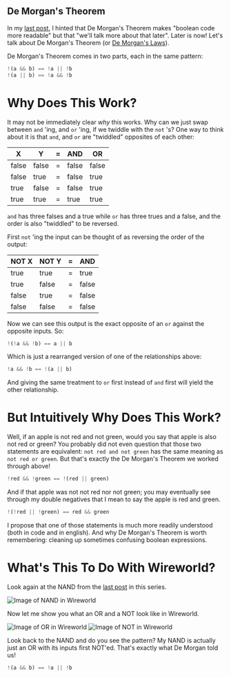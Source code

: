 ## De Morgan's Theorem

In my [last post](https://www.kallmanation.com/all-you-need-is-nand-nand-nand-nand-is-all-you-need), I hinted that De Morgan's Theorem makes "boolean code more readable" but that "we'll talk more about that later". Later is now! Let's talk about De Morgan's Theorem (or [De Morgan's Laws](https://en.wikipedia.org/wiki/De_Morgan's_laws)).

De Morgan's Theorem comes in two parts, each in the same pattern:

```js
!(a && b) == !a || !b
!(a || b) == !a && !b
```

# Why Does This Work?

It may not be immediately clear _why_ this works. Why can we just swap between `and` 'ing, and `or` 'ing, if we twiddle with the `not` 's? One way to think about it is that `and`, and `or` are "twiddled" opposites of each other:

| X     | Y     | = | AND   | OR    |
| ----- | ----- |---| ----- | ----- |
| false | false | = | false | false |
| false | true  | = | false | true  |
| true  | false | = | false | true  |
| true  | true  | = | true  | true  |

`and` has three falses and a true while `or` has three trues and a false, and the order is also "twiddled" to be reversed.

First `not` 'ing the input can be thought of as reversing the order of the output:

| NOT X | NOT Y | = | AND   |
| ----- | ----- |---| ----- |
| true  | true  | = | true  |
| true  | false | = | false |
| false | true  | = | false |
| false | false | = | false |

Now we can see this output is the exact opposite of an `or` against the opposite inputs. So:

```js
!(!a && !b) == a || b
```

Which is just a rearranged version of one of the relationships above:

```js
!a && !b == !(a || b)
```

And giving the same treatment to `or` first instead of `and` first will yield the other relationship.

# But Intuitively Why Does This Work?

Well, if an apple is not red and not green, would you say that apple is also not red or green? You probably did not even question that those two statements are equivalent: `not red and not green` has the same meaning as `not red or green`. But that's exactly the De Morgan's Theorem we worked through above!

```js
!red && !green == !(red || green)
```

And if that apple was not not red nor not green; you may eventually see through my double negatives that I mean to say the apple is red and green.

```js
!(!red || !green) == red && green
```

I propose that one of those statements is much more readily understood (both in code and in english). And why De Morgan's Theorem is worth remembering: cleaning up sometimes confusing boolean expressions.

# What's This To Do With Wireworld?

Look again at the NAND from the [last post](https://www.kallmanation.com/all-you-need-is-nand-nand-nand-nand-is-all-you-need) in this series.

![Image of NAND in Wireworld](https://cdn.hashnode.com/res/hashnode/image/upload/v1643054771409/MPi2-rOehk.png)

Now let me show you what an OR and a NOT look like in Wireworld.

![Image of OR in Wireworld](https://cdn.hashnode.com/res/hashnode/image/upload/v1643054772873/TohXS26Ko.png)
![Image of NOT in Wireworld](https://cdn.hashnode.com/res/hashnode/image/upload/v1643054774307/yLEbqlweJ1.png)

Look back to the NAND and do you see the pattern? My NAND is actually just an OR with its inputs first NOT'ed. That's exactly what De Morgan told us!

```js
!(a && b) == !a || !b
```

